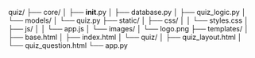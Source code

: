 quiz/
├── core/
│   ├── __init__.py
│   ├── database.py
│   ├── quiz_logic.py
│   └── models/
│       └── quiz.py
├── static/
│   ├── css/
│   │   └── styles.css
│   ├── js/
│   │   └── app.js
│   └── images/
│       └── logo.png
├── templates/
│   ├── base.html
│   ├── index.html
│   └── quiz/
│       ├── quiz_layout.html
│       └── quiz_question.html
└── app.py
